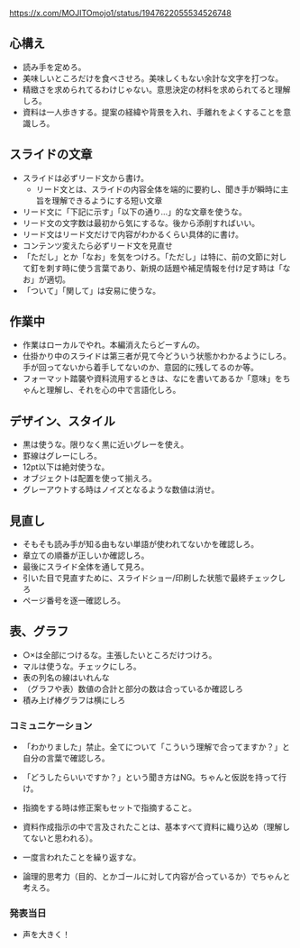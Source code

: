https://x.com/MOJITOmojo1/status/1947622055534526748

## 心構え

* 読み手を定めろ。
* 美味しいところだけを食べさせろ。美味しくもない余計な文字を打つな。
* 精緻さを求められてるわけじゃない。意思決定の材料を求められてると理解しろ。
* 資料は一人歩きする。提案の経緯や背景を入れ、手離れをよくすることを意識しろ。

## スライドの文章

* スライドは必ずリード文から書け。
  * リード文とは、スライドの内容全体を端的に要約し、聞き手が瞬時に主旨を理解できるようにする短い文章
* リード文に「下記に示す」「以下の通り…」的な文章を使うな。
* リード文の文字数は最初から気にするな。後から添削すればいい。
* リード文はリード文だけで内容がわかるくらい具体的に書け。
* コンテンツ変えたら必ずリード文を見直せ
* 「ただし」とか「なお」を気をつけろ。「ただし」は特に、前の文節に対して釘を刺す時に使う言葉であり、新規の話題や補足情報を付け足す時は「なお」が適切。
* 「ついて」「関して」は安易に使うな。

## 作業中

* 作業はローカルでやれ。本編消えたらどーすんの。
* 仕掛かり中のスライドは第三者が見て今どういう状態かわかるようにしろ。手が回ってないから着手してないのか、意図的に残してるのか等。
* フォーマット踏襲や資料流用するときは、なにを書いてあるか「意味」をちゃんと理解し、それを心の中で言語化しろ。

## デザイン、スタイル

* 黒は使うな。限りなく黒に近いグレーを使え。
* 罫線はグレーにしろ。
* 12pt以下は絶対使うな。
* オブジェクトは配置を使って揃えろ。
* グレーアウトする時はノイズとなるような数値は消せ。

## 見直し

* そもそも読み手が知る由もない単語が使われてないかを確認しろ。
* 章立ての順番が正しいか確認しろ。
* 最後にスライド全体を通して見ろ。
* 引いた目で見直すために、スライドショー/印刷した状態で最終チェックしろ
* ページ番号を逐一確認しろ。

## 表、グラフ

* ○×は全部につけるな。主張したいところだけつけろ。
* マルは使うな。チェックにしろ。
* 表の列名の線はいれんな
* （グラフや表）数値の合計と部分の数は合っているか確認しろ
* 積み上げ棒グラフは横にしろ

### コミュニケーション

* 「わかりました」禁止。全てについて「こういう理解で合ってますか？」と自分の言葉で確認しろ。
* 「どうしたらいいですか？」という聞き方はNG。ちゃんと仮説を持って行け。
* 指摘をする時は修正案もセットで指摘すること。
* 資料作成指示の中で言及されたことは、基本すべて資料に織り込め（理解してないと思われる）。
* 一度言われたことを繰り返すな。

* 論理的思考力（目的、とかゴールに対して内容が合っているか）でちゃんと考えろ。

### 発表当日

* 声を大きく！